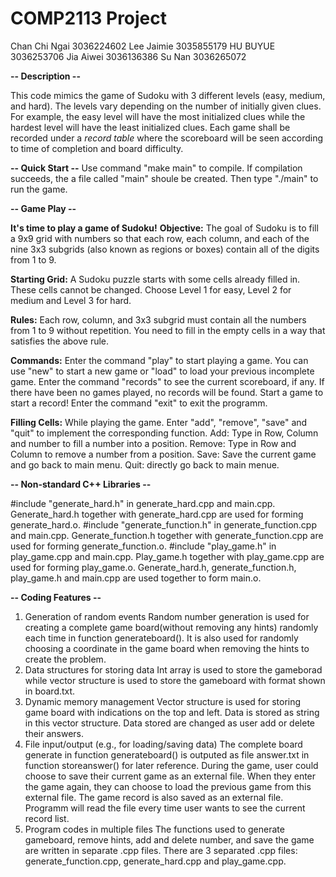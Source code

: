 # COMP2113 Project
Chan Chi Ngai 3036224602
Lee Jaimie 3035855179
HU BUYUE 3036253706
Jia Aiwei 3036136386
Su Nan 3036265072

**-- Description --** 

This code mimics the game of Sudoku with 3 different levels (easy, medium, and hard). The levels vary depending on the number of initially given clues. For example, the easy level will have the most initialized clues while the hardest level will have the least initialized clues. Each game shall be recorded under a _record table_ where the scoreboard will be seen according to time of completion and board difficulty. 

**-- Quick Start --**
Use command "make main" to compile. If compilation succeeds, the a file called "main" shoule be created. Then type "./main" to run the game.

**-- Game Play --** 

**It's time to play a game of Sudoku!**
**Objective:**
The goal of Sudoku is to fill a 9x9 grid with numbers so that each row, each column, and each of the nine 3x3 subgrids (also known as regions or boxes) contain all of the digits from 1 to 9.

**Starting Grid:**
A Sudoku puzzle starts with some cells already filled in. These cells cannot be changed.
Choose Level 1 for easy, Level 2 for medium and Level 3 for hard.

**Rules:**
Each row, column, and 3x3 subgrid must contain all the numbers from 1 to 9 without repetition.
You need to fill in the empty cells in a way that satisfies the above rule.

**Commands:**
Enter the command "play" to start playing a game. You can use "new" to start a new game or "load" to load your previous incomplete game.
Enter the command "records" to see the current scoreboard, if any. If there have been no games played, no records will be found. Start a game to start a record!
Enter the command "exit" to exit the programm.

**Filling Cells:**
While playing the game. Enter "add", "remove", "save" and "quit" to implement the corresponding function.
Add: Type in Row, Column and number to fill a number into a position.
Remove: Type in Row and Column to remove a number from a position.
Save: Save the current game and go back to main menu.
Quit: directly go back to main menue.


**-- Non-standard C++ Libraries --**

#include "generate_hard.h" in generate_hard.cpp and main.cpp. 
Generate_hard.h together with generate_hard.cpp are used for forming generate_hard.o.
#include "generate_function.h" in generate_function.cpp and main.cpp. 
Generate_function.h together with generate_function.cpp are used for forming generate_function.o.
#include "play_game.h" in play_game.cpp and main.cpp. Play_game.h together with play_game.cpp are used for forming play_game.o.
Generate_hard.h, generate_function.h, play_game.h and main.cpp are used together to form main.o.

**-- Coding Features --**
1. Generation of random events
   Random number generation is used for creating a complete game board(without removing any hints) randomly each time in function generateboard(). It 
   is also used for randomly choosing a coordinate in the game board when removing the hints to create the problem.
2. Data structures for storing data
   Int array is used to store the gameborad while vector<string> structure is used to store the gameboard with format shown in board.txt. 
3. Dynamic memory management
   Vector structure is used for storing game board with indications on the top and left. Data is stored as string in this vector<string> structure. 
   Data stored are changed as user add or delete their answers.
4. File input/output (e.g., for loading/saving data)
   The complete board generate in function generateboard() is outputed as file answer.txt in function storeanswer() for later reference. During the 
   game, user could choose to save their current game as an external file. When they enter the game again, they can choose to load the previous game 
   from this external file. The game record is also saved as an external file. Programm will read the file every time user wants to see the current 
   record list.
5. Program codes in multiple files
   The functions used to generate gameboard, remove hints, add and delete number, and save the game are written in separate .cpp files. There are 3 
   separated .cpp files: generate_function.cpp, generate_hard.cpp and play_game.cpp. 
   
   

